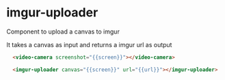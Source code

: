 # imgur-uploader
Component to upload a canvas to imgur

It takes a canvas as input and returns a imgur url as output

```html
  <video-camera screenshot="{{screen}}"></video-camera>

  <imgur-uploader canvas="{{screen}}" url="{{url}}"></imgur-uploader>
```